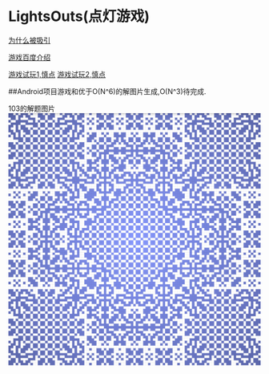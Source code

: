 # LightsOuts(点灯游戏)
[为什么被吸引](https://zhuanlan.zhihu.com/p/21265602)

[游戏百度介绍](http://baike.baidu.com/view/768314.htm)

[游戏试玩1,慎点](http://yanhaijing.com/inverter/)  [游戏试玩2,慎点](http://msgjug.com/project/killblack2/)

##Android项目游戏和优于O(N^6)的解图片生成,O(N^3)待完成.

103的解题图片
![image](https://github.com/qwwuyu/LightsOuts/blob/master/103-Solver.png)